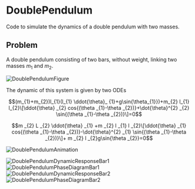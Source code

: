 # DoublePendulum
Code to simulate the dynamics of a double pendulum with two masses.

## Problem

A double pendulum consisting of two bars, without weight, linking two masses $m_{1}$ and $m_{2}$.

![DoublePendulumFigure](https://github.com/user-attachments/assets/6b5305c5-9738-41c6-831c-0379659b78f8)


The dynamic of this system is given by two ODEs

$$(m_{1}+m_{2})l_{1}(l_{1} \ddot{\theta}_ {1}+g\sin{\theta_{1}})+m_{2} l_{1} l_{2}\[\ddot{\theta} _{2} cos{(\theta _{1}-\theta _{2})}+\dot{\theta}^{2} _{2} \sin{(\theta _{1}-\theta _{2})}\]=0$$

$$m _{2} L _{2} \ddot{\theta} _{1} +m _{2} l _{1} l _{2}\[\ddot{\theta} _{1} cos{(\theta _{1}-\theta _{2})}-\dot{\theta}^{2} _{1} \sin{(\theta _{1}-\theta _{2})}\]+ m _{2} l _{2}g\sin{\theta _{2}}=0$$


![DoublePendulumAnimation](https://github.com/user-attachments/assets/a4c06ce3-de69-459f-8b84-a8531d59c398)


![DoublePendulumDynamicResponseBar1](https://github.com/user-attachments/assets/a8655ed6-88c0-42d9-ae98-6fce0f142d78)
![DoublePendulumPhaseDiagramBar1](https://github.com/user-attachments/assets/f5cb7a36-de21-44b0-b6ab-c9fc9c8ef8b5)
![DoublePendulumDynamicResponseBar2](https://github.com/user-attachments/assets/a63df65a-4b0f-421a-b070-db172b53f855)
![DoublePendulumPhaseDiagramBar2](https://github.com/user-attachments/assets/fc2da819-7a95-4237-bd3b-486d4777c706)

